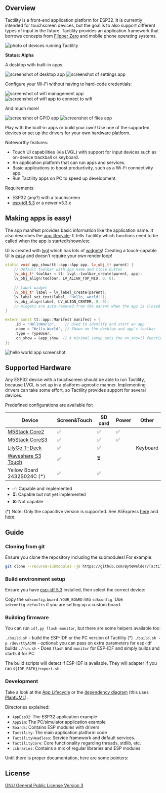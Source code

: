 ## Overview

Tactility is a front-end application platform for ESP32.
It is currently intended for touchscreen devices, but the goal is to also support different types of input in the future.
Tactility provides an application framework that borrows concepts from [Flipper Zero](https://github.com/flipperdevices/flipperzero-firmware/) and mobile phone operating systems.

![photo of devices running Tactility](Documentation/pics/tactility-devices.webp)

**Status: Alpha**

A desktop with built-in apps:

![screenshot of desktop app](Documentation/pics/screenshot-Desktop.png) ![screenshot of settings app](Documentation/pics/screenshot-Settings.png)

Configure your Wi-Fi without having to hard-code credentials:

![screenshot of wifi management app](Documentation/pics/screenshot-WifiManage.png) ![screenshot of wifi app to connect to wifi](Documentation/pics/screenshot-WifiConnect.png)

And much more!

![screenshot of GPIO app](Documentation/pics/screenshot-Gpio.png) ![screenshot of files app](Documentation/pics/screenshot-Files.png)

Play with the built-in apps or build your own! Use one of the supported devices or set up the drivers for your own hardware platform.

Noteworthy features:
- Touch UI capabilities (via LVGL) with support for input devices such as on-device trackball or keyboard.
- An application platform that can run apps and services.
- Basic applications to boost productivity, such as a Wi-Fi connectivity app.
- Run Tactility apps on PC to speed up development.

Requirements:
- ESP32 (any?) with a touchscreen
- [esp-idf 5.3](https://docs.espressif.com/projects/esp-idf/en/release-v5.3/esp32/get-started/index.html) or a newer v5.3.x

## Making apps is easy!

The app manifest provides basic information like the application name.
It also describes the [app lifecycle](Documentation/app-lifecycle.md):
It tells Tactility which functions need to be called when the app is started/shown/etc.

UI is created with [lvgl](https://github.com/lvgl/lvgl) which has lots of [widgets](https://docs.lvgl.io/9.0/widgets/index.html)!
Creating a touch-capable UI is [easy](https://docs.lvgl.io/9.0/get-started/quick-overview.html) and doesn't require your own render loop!

```C++
static void app_show(tt::app::App app, lv_obj_t* parent) {
    // Default toolbar with app name and close button
    lv_obj_t* toolbar = tt::lvgl::toolbar_create(parent, app);
    lv_obj_align(toolbar, LV_ALIGN_TOP_MID, 0, 0);
    
    // Label widget
    lv_obj_t* label = lv_label_create(parent);
    lv_label_set_text(label, "Hello, world!");
    lv_obj_align(label, LV_ALIGN_CENTER, 0, 0);
    // Widgets are auto-removed from the parent when the app is closed
}

extern const tt::app::Manifest manifest = {
    .id = "HelloWorld",    // Used to identify and start an app
    .name = "Hello World", // Shown on the desktop and app's toolbar
    .type = TypeUser,
    .on_show = &app_show  // A minimal setup sets the on_show() function
};
```

![hello world app screenshot](Documentation/pics/screenshot-HelloWorld.png)

## Supported Hardware

Any ESP32 device with a touchscreen should be able to run Tactility,
because LVGL is set up in a platform-agnostic manner.
Implementing drivers can take some effort, so Tactility provides support for several devices.

Predefined configurations are available for:

| Device                                   | Screen&Touch | SD card | Power | Other    |
|------------------------------------------|--------------|---------|-------|----------|
| [M5Stack Core2][m5stack]                 | ✅            | ✅       | ✅ |          |
| [M5Stack CoreS3][m5stack]                | ✅            | ✅       | ✅ |          |
| [LilyGo T-Deck][tdeck]                   | ✅            | ✅       |   | Keyboard | 
| [Waveshare S3 Touch][waveshare_s3_touch] | ✅            | ⏳       |   |          |
| Yellow Board 2432S024C (\*)              | ✅            | ✅       |   |          |

- ✅: Capable and implemented
- ⏳: Capable but not yet implemented
- ❌: Not capable

(*) Note: Only the capacitive version is supported. See AliExpress [here][2432s024c_1] and [here][2432s024c_2].

[tdeck]: https://www.lilygo.cc/products/t-deck
[waveshare_s3_touch]: https://www.waveshare.com/wiki/ESP32-S3-Touch-LCD-4.3
[2432s024c_1]: https://www.aliexpress.com/item/1005005902429049.html
[2432s024c_2]: https://www.aliexpress.com/item/1005005865107357.html
[m5stack]: https://m5stack.com/

## Guide

### Cloning from git

Ensure you clone the repository including the submodules! For example:

```bash
git clone --recurse-submodules -j8 https://github.com/ByteWelder/Tactility.git
```

### Build environment setup

Ensure you have [esp-idf 5.3](https://docs.espressif.com/projects/esp-idf/en/release-v5.3/esp32/get-started/index.html) installed, then select the correct device:

Copy the `sdkconfig.board.YOUR_BOARD` into `sdkconfig`. Use `sdkconfig.defaults` if you are setting up a custom board.

### Building firmware

You can run `idf.py flash monitor`, but there are some helpers available too:

`./build.sh` - build the ESP-IDF or the PC version of Tactility (*)
`./build.sh -p /dev/ttyACM0` - optional: you can pass on extra parameters for esp-idf builds
`./run.sh` - Does `flash` and `monitor` for ESP-IDF and simply builds and starts it for PC

The build scripts will detect if ESP-IDF is available. They will adapter if you ran `${IDF_PATH}/export.sh`.

### Development

Take a look at the [App Lifecycle](Documentation/app-lifecycle.md) or the [dependency diagram](Documentation/project-structure.puml) (this uses [PlantUML](https://plantuml.com)).

Directories explained:

- `AppEsp32`: The ESP32 application example
- `AppSim`: The PC/simulator application example
- `Boards`: Contains ESP modules with drivers
- `Tactility`: The main application platform code
- `TactilityHeadless`: Service framework and default services.
- `TactilityCore`: Core functionality regarding threads, stdlib, etc.
- `Libraries`: Contains a mix of regular libraries and ESP modules

Until there is proper documentation, here are some pointers:

## License

[GNU General Public License Version 3](LICENSE.md)

